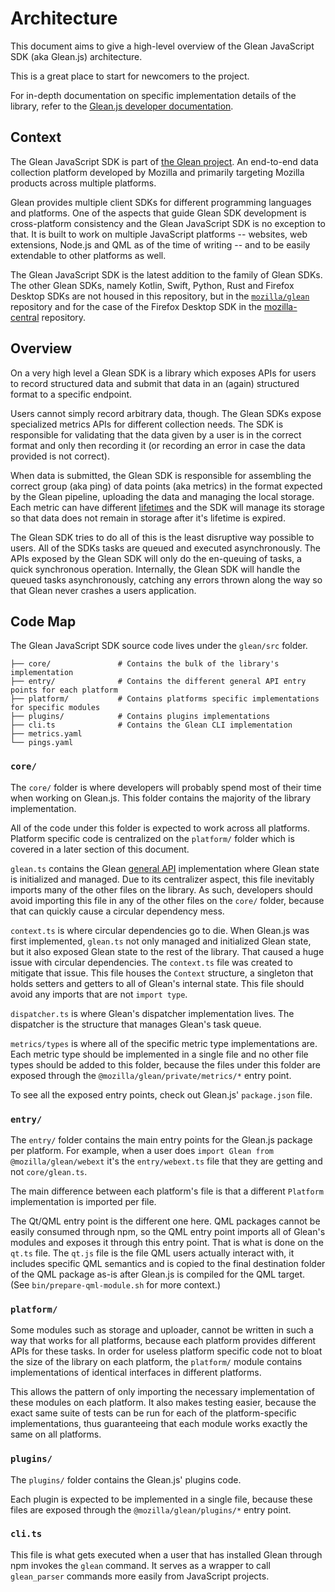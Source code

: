 # Architecture

This document aims to give a high-level overview of the
Glean JavaScript SDK (aka Glean.js) architecture.

This is a great place to start for newcomers to the project.

For in-depth documentation on specific implementation details of the library, refer to
the [Glean.js developer documentation](docs/README.md).

## Context

The Glean JavaScript SDK is part of [the Glean project](https://docs.telemetry.mozilla.org/concepts/glean/glean.html).
An end-to-end data collection platform developed by Mozilla and primarily targeting Mozilla products across multiple platforms.

Glean provides multiple client SDKs for different programming languages and platforms.
One of the aspects that guide Glean SDK development is cross-platform consistency and the Glean
JavaScript SDK is no exception to that. It is built to work on multiple JavaScript platforms --
websites, web extensions, Node.js and QML as of the time of writing -- and to be easily extendable
to other platforms as well.

The Glean JavaScript SDK is the latest addition to the family of Glean SDKs. The other Glean SDKs,
namely Kotlin, Swift, Python, Rust and Firefox Desktop SDKs are not housed in this repository, but
in the [`mozilla/glean`](https://github.com/mozilla/glean) repository and for the case of the
Firefox Desktop SDK in the [mozilla-central](https://hg.mozilla.org/mozilla-central/file/tip/toolkit/components/glean) repository.

## Overview

On a very high level a Glean SDK is a library which exposes APIs for users to record
structured data and submit that data in an (again) structured format to a specific endpoint.

Users cannot simply record arbitrary data, though. The Glean SDKs expose specialized metrics APIs for
different collection needs. The SDK is responsible for validating that the data given by a user is in
the correct format and only then recording it (or recording an error in case the data provided is
not correct).

When data is submitted, the Glean SDK is responsible for assembling the correct group (aka ping) of data points
(aka metrics) in the format expected by the Glean pipeline, uploading the data and managing the local
storage. Each metric can have different [lifetimes](https://mozilla.github.io/glean/book/user/metrics/adding-new-metrics.html#a-lifetime-example)
and the SDK will manage its storage so that data does not remain in storage after it's lifetime is expired.

The Glean SDK tries to do all of this is the least disruptive way possible to users. All of the
SDKs tasks are queued and executed asynchronously. The APIs exposed by the Glean SDK will only do
the en-queuing of tasks, a quick synchronous operation. Internally, the Glean SDK will handle the
queued tasks asynchronously, catching any errors thrown along the way so that Glean never
crashes a users application.

## Code Map

The Glean JavaScript SDK source code lives under the `glean/src` folder.

```
├── core/               # Contains the bulk of the library's implementation
├── entry/              # Contains the different general API entry points for each platform
├── platform/           # Contains platforms specific implementations for specific modules
├── plugins/            # Contains plugins implementations
├── cli.ts              # Contains the Glean CLI implementation
├── metrics.yaml
└── pings.yaml
```

### `core/`

The `core/` folder is where developers will probably spend most of their time
when working on Glean.js. This folder contains the majority of the library implementation.

All of the code under this folder is expected to work across all platforms. Platform specific code
is centralized on the `platform/` folder which is covered in a later section of this document.

`glean.ts` contains the Glean [general API](https://mozilla.github.io/glean/book/reference/general/index.html)
implementation where Glean state is initialized and managed. Due to its centralizer aspect,
this file inevitably imports many of the other files on the library. As such,
developers should avoid importing this file in any of the other files on the `core/` folder,
because that can quickly cause a circular dependency mess.

`context.ts` is where circular dependencies go to die. When Glean.js was first implemented,
`glean.ts` not only managed and initialized Glean state, but it also exposed Glean state to the rest
of the library. That caused a huge issue with circular dependencies. The `context.ts` file was
created to mitigate that issue. This file houses the `Context` structure, a singleton that holds
setters and getters to all of Glean's internal state. This file should avoid any imports that are
not `import type`.

`dispatcher.ts` is where Glean's dispatcher implementation lives. The dispatcher is the structure
that manages Glean's task queue.

`metrics/types` is where all of the specific metric type implementations are. Each metric type
should be implemented in a single file and no other file types should be added to this folder,
because the files under this folder are exposed through the `@mozilla/glean/private/metrics/*`
entry point.

To see all the exposed entry points, check out Glean.js' `package.json` file.

### `entry/`

The `entry/` folder contains the main entry points for the Glean.js package per platform.
For example, when a user does `import Glean from @mozilla/glean/webext` it's the `entry/webext.ts`
file that they are getting and not `core/glean.ts`.

The main difference between each platform's file is that a different `Platform` implementation is
imported per file.

The Qt/QML entry point is the different one here. QML packages cannot be easily consumed through npm,
so the QML entry point imports all of Glean's modules and exposes it through this entry point. That is
what is done on the `qt.ts` file. The `qt.js` file is the file QML users actually interact with,
it includes specific QML semantics and is copied to the final destination folder of the QML package
as-is after Glean.js is compiled for the QML target. (See `bin/prepare-qml-module.sh` for more
context.)

### `platform/`

Some modules such as storage and uploader, cannot be written in such a way that works
for all platforms, because each platform provides different APIs for these tasks. In order
for useless platform specific code not to bloat the size of the library on each platform,
the `platform/` module contains implementations of identical interfaces in different platforms.

This allows the pattern of only importing the necessary implementation of these modules on each platform.
It also makes testing easier, because the exact same suite of tests can be run for each of the platform-specific implementations,
 thus guaranteeing that each module works exactly the same on all platforms.
### `plugins/`

The `plugins/` folder contains the Glean.js' plugins code.

Each plugin is expected to be implemented in a single file, because these files are
exposed through the `@mozilla/glean/plugins/*` entry point.

### `cli.ts`

This file is what gets executed when a user that has installed Glean through npm invokes the `glean`
command. It serves as a wrapper to call `glean_parser` commands more easily from JavaScript projects.
